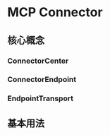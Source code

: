 # MCP Connector

## 核心概念

### ConnectorCenter



### ConnectorEndpoint



### EndpointTransport



## 基本用法
